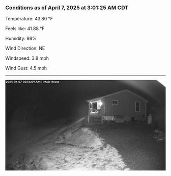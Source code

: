 ### Conditions as of April 7, 2025 at 3:01:25 AM CDT 

Temperature: 43.80 &deg;F

Feels like: 41.88 &deg;F

Humidity: 98%

Wind Direction: NE

Windspeed: 3.8 mph

Wind Gust: 4.5 mph

---

<img src="./images/latest.jpeg"/>

